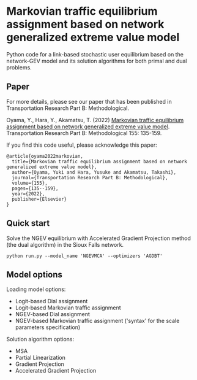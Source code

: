 # Markovian traffic equilibrium assignment based on network generalized extreme value model
Python code for a link-based stochastic user equilibrium based on the network-GEV model and its solution algorithms for both primal and dual problems.

## Paper
For more details, please see our paper that has been published in Transportation Research Part B: Methodological.

Oyama, Y., Hara, Y., Akamatsu, T. (2022) [Markovian traffic equilibrium assignment based on network generalized extreme value model](https://www.sciencedirect.com/science/article/pii/S0191261521001934). Transportation Research Part B: Methodological 155: 135-159.

If you find this code useful, please acknowledge this paper:
```
@article{oyama2022markovian,
  title={Markovian traffic equilibrium assignment based on network generalized extreme value model},
  author={Oyama, Yuki and Hara, Yusuke and Akamatsu, Takashi},
  journal={Transportation Research Part B: Methodological},
  volume={155},
  pages={135--159},
  year={2022},
  publisher={Elsevier}
}
```

## Quick start
Solve the NGEV equilibrium with Accelerated Gradient Projection method (the dual algorithm) in the Sioux Falls network.

```
python run.py --model_name 'NGEVMCA' --optimizers 'AGDBT'
```

## Model options
Loading model options:

- Logit-based Dial assignment
- Logit-based Markovian traffic assignment
- NGEV-based Dial assignment
- NGEV-based Markovian traffic assignment
('syntax' for the scale parameters specification)

Solution algorithm options:

- MSA
- Partial Linearization
- Gradient Projection
- Accelerated Gradient Projection

